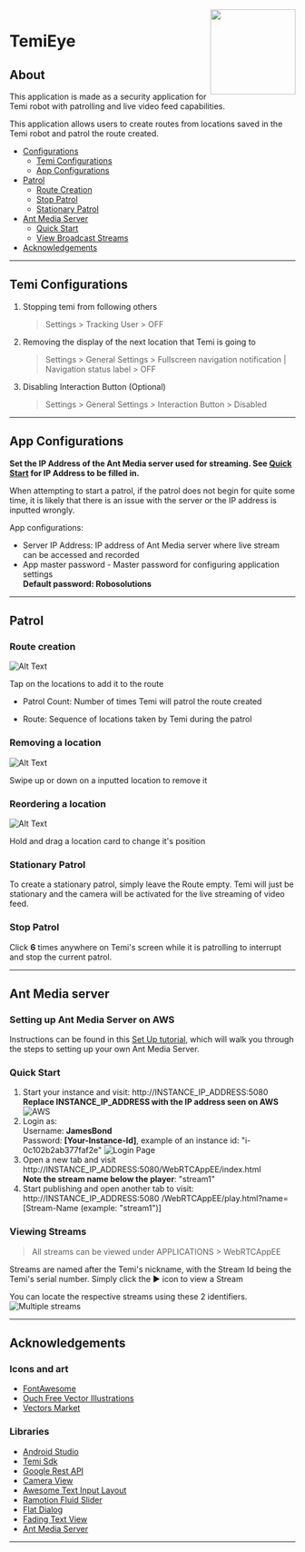 <img src="documentation/eye.png" align="right" height="150"/>

<!-- Heading--->
# TemiEye
<!-- Heading 2 -->
## About
This application is made as a security application for Temi robot with patrolling and live video feed capabilities. 

This application allows users to create routes from locations saved in the Temi robot and patrol the route created. 

- [Configurations](#temi-configurations)
    - [Temi Configurations](#temi-configurations)
    - [App Configurations](#app-configurations)
- [Patrol](#patrol)
    - [Route Creation](#route-creation)
    - [Stop Patrol](#stop-patrol)
    - [Stationary Patrol](#stationary-patrol)
- [Ant Media Server](#ant-media-server)
    - [Quick Start](#quick-start)
    - [View Broadcast Streams](#viewing-streams)
- [Acknowledgements](#acknowledgements)
---
## Temi Configurations
1. Stopping temi from following others 
   > Settings > Tracking User > OFF
2. Removing the display of the next location that Temi is going to
   > Settings > General Settings > Fullscreen navigation notification | Navigation status label > OFF

3. Disabling Interaction Button (Optional)
   > Settings > General Settings > Interaction Button > Disabled

---

## App Configurations

**Set the IP Address of the Ant Media server used for streaming. See [Quick Start](#quick-start) for IP Address to be filled in.**

When attempting to start a patrol, if the patrol does not begin for quite some time, it is likely that there is an issue with the server or the IP address is inputted wrongly. 


App configurations:
- Server IP Address: IP address of Ant Media server where live stream can be accessed and recorded
- App master password - Master password for configuring application settings <br>
**Default password: Robosolutions**
---
## Patrol
### Route creation
![Alt Text](documentation/addingRoute.gif)

Tap on the locations to add it to the route

- Patrol Count: Number of times Temi will patrol the route created

- Route: Sequence of locations taken by Temi during the patrol

### Removing a location
![Alt Text](documentation/deletingLocation.gif)

Swipe up or down on a inputted location to remove it

### Reordering a location
![Alt Text](documentation/editingLocation.gif)

Hold and drag a location card to change it's position

### Stationary Patrol
To create a stationary patrol, simply leave the Route empty.
Temi will just be stationary and the camera will be activated for the live streaming of video feed. 

### Stop Patrol
Click **6** times anywhere on Temi's screen while it is patrolling to interrupt and stop the current patrol.

---
## Ant Media server

### Setting up Ant Media Server on AWS

Instructions can be found in this [Set Up tutorial](https://www.youtube.com/watch?v=EH6v-yUyzjU), which will walk you through the steps to setting up your own Ant Media Server. 

### Quick Start
1. Start your instance and visit: http://INSTANCE_IP_ADDRESS:5080 <br>
**Replace INSTANCE_IP_ADDRESS with the IP address seen on AWS**
![AWS](documentation/antMedia.png)
2. Login as: <br> 
Username: **JamesBond** <br>
Password: **[Your-Instance-Id]**, example of an instance id: "i-0c102b2ab377faf2e"
![Login Page](documentation/antMedia_login.png)
3. Open a new tab and visit http://INSTANCE_IP_ADDRESS:5080/WebRTCAppEE/index.html <br>
**Note the stream name below the player**: "stream1"
4. Start publishing and open another tab to visit: http://INSTANCE_IP_ADDRESS:5080 /WebRTCAppEE/play.html?name=[Stream-Name (example: "stream1")]

### Viewing Streams
> All streams can be viewed under APPLICATIONS > WebRTCAppEE

Streams are named after the Temi's nickname, with the Stream Id being the Temi's serial number. Simply click the ▶️ icon to view a Stream

You can locate the respective streams using these 2 identifiers. 
![Multiple streams](documentation/multi.png)

---
## Acknowledgements 
<!-- Heading 3 -->
### Icons and art
- [FontAwesome](www.fontawesome.com)
- [Ouch Free Vector Illustrations](https://www.figma.com/community/file/843472672440914284)
- [Vectors Market](https://www.flaticon.com/)
### Libraries
- [Android Studio](https://developer.android.com/studio/intro)
- [Temi Sdk](https://github.com/robotemi/sdk/wiki)
- [Google Rest API](https://developers.google.com/android)
- [Camera View](https://github.com/natario1/CameraView)
- [Awesome Text Input Layout](https://github.com/anoop44/AwesomeTextInputLayout)
- [Ramotion Fluid Slider](https://github.com/Ramotion/fluid-slider)
- [Flat Dialog](https://github.com/mejdi14/Flat-Dialog-Android)
- [Fading Text View](https://github.com/rosenpin/fading-text-view)
- [Ant Media Server](https://resources.antmedia.io/docs/android-sdk)

---
